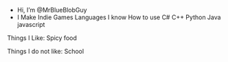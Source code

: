 - Hi, I’m @MrBlueBlobGuy
- I Make Indie Games
Languages I know How to use
  C#
  C++
  Python
  Java
  javascript
  
Things I Like:
  Spicy food
  
Things I do not like:
  School

<!---
MrBlueBlobGuy/MrBlueBlobGuy is a ✨ special ✨ repository because its `README.md` (this file) appears on your GitHub profile.
You can click the Preview link to take a look at your changes.
--->
